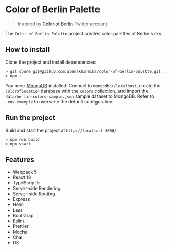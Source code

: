 # Color of Berlin Palette

> Inspired by [Color of Berlin](https://twitter.com/colorofberlin) Twitter account.

The `Color of Berlin Palette` project creates color palettes of Berlin's sky.

## How to install

Clone the project and install dependencies:

```
> git clone git@github.com:alenakhineika/color-of-berlin-palette.git .
> npm i
```

You need [MongoDB](https://docs.mongodb.com/manual/installation/) installed. Connect to `mongodb://localhost`, create the `coloroflocation` database with the `colors` collection, and import the `data/berlin-colors-sample.json` sample dataset to MongoDB. Refer to `.env.example` to overwrite the default configuration.

## Run the project

Build and start the project at `http://localhost:3000/`:

```
> npm run build
> npm start
```

## Features

- Webpack 5
- React 18
- TypeScript 5
- Server-side Rendering
- Server-side Routing
- Express
- Helm
- Less
- Bootstrap
- Eslint
- Prettier
- Mocha
- Chai
- D3
